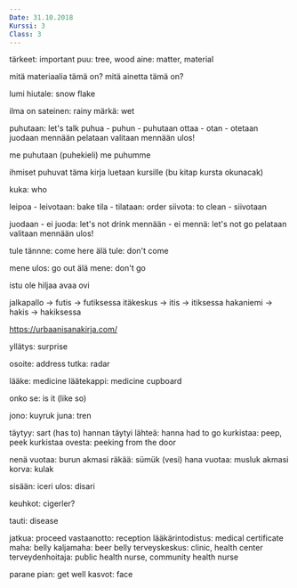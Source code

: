 ```yaml
---
Date: 31.10.2018
Kurssi: 3
Class: 3
---
```


tärkeet: important
puu: tree, wood
aine: matter, material

mitä materiaalia tämä on?
mitä ainetta tämä on?

lumi hiutale: snow flake

ilma on sateinen: rainy
märkä: wet

puhutaan: let's talk
puhua - puhun - puhutaan
ottaa - otan - otetaan
juodaan
mennään
pelataan
valitaan
mennään ulos!

me puhutaan (puhekieli)
me puhumme

ihmiset puhuvat
täma kirja luetaan kursille (bu kitap kursta okunacak)

kuka: who

leipoa - leivotaan: bake
tila - tilataan: order
siivota: to clean - siivotaan

juodaan - ei juoda: let's not drink
mennään - ei mennä: let's not go
pelataan
valitaan
mennään ulos!

tule tännne: come here
älä tule: don't come

mene ulos: go out
älä mene: don't go

istu
ole hiljaa
avaa ovi

jalkapallo -> futis -> futiksessa
itäkeskus -> itis -> itiksessa
hakaniemi -> hakis -> hakiksessa

https://urbaanisanakirja.com/

yllätys: surprise

osoite: address
tutka: radar

lääke: medicine
läätekappi: medicine cupboard

onko se: is it (like so)

jono: kuyruk
juna: tren

täytyy: sart (has to)
hannan täytyi lähteä: hanna had to go
kurkistaa: peep, peek
kurkistaa ovesta: peeking from the door

nenä vuotaa: burun akmasi
räkää: sümük
(vesi) hana vuotaa: musluk akmasi
korva: kulak

sisään: iceri
ulos: disari

keuhkot: cigerler?

tauti: disease


jatkua: proceed
vastaanotto: reception
lääkärintodistus: medical certificate
maha: belly
kaljamaha: beer belly
terveyskeskus: clinic, health center
terveydenhoitaja: public health nurse, community health nurse

parane pian: get well
kasvot: face


